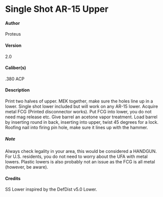 # Single Shot AR-15 Upper

#### Author 
Proteus

#### Version
2.0

#### Caliber(s)
.380 ACP

#### Description
Print two halves of upper. MEK together, make sure the holes line up in a lower. Single shot lower included but will work on any AR-15 lower. Acquire metal FCG (Printed disconnector works). Put FCG into lower, you do not need mag release etc. Give barrel an acetone vapor treatment. Load barrel by inserting round in back, inserting into upper, twist 45 degrees for a lock. Roofing nail into firing pin hole, make sure it lines up with the hammer. 

##### Note 
Always check legality in your area, this would be considered a HANDGUN. For U.S. residents, you do not need to worry about the UFA with metal lowers. Plastic lowers is also probably not an issue as the FCG is all metal (however, be aware). 

#### Credits

SS Lower inspired by the DefDist v5.0 Lower.
